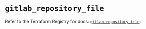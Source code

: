 # `gitlab_repository_file`

Refer to the Terraform Registry for docs: [`gitlab_repository_file`](https://registry.terraform.io/providers/gitlabhq/gitlab/17.0.0/docs/resources/repository_file).
